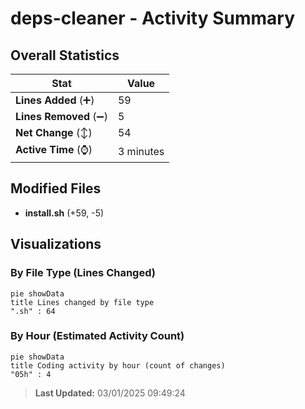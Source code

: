 # deps-cleaner - Activity Summary 

## Overall Statistics

| Stat                   | Value                                                             |
| ---------------------- | ----------------------------------------------------------------- |
| **Lines Added** (➕)   | 59                                          |
| **Lines Removed** (➖) | 5                                        |
| **Net Change** (↕)    | 54                |
| **Active Time** (⌚)   | 3 minutes |


## Modified Files
- **install.sh** (+59, -5)

## Visualizations

### By File Type (Lines Changed)

```mermaid
pie showData
title Lines changed by file type
".sh" : 64
```

### By Hour (Estimated Activity Count)

```mermaid
pie showData
title Coding activity by hour (count of changes)
"05h" : 4
```


> **Last Updated:** 03/01/2025 09:49:24